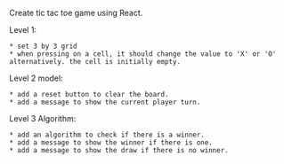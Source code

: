 Create tic tac toe game using React.

Level 1:
    
    * set 3 by 3 grid
    * when pressing on a cell, it should change the value to 'X' or 'O' alternatively. the cell is initially empty.
  
Level 2 model:
    
    * add a reset button to clear the board.
    * add a message to show the current player turn.
  
 Level 3 Algorithm: 
 
    * add an algorithm to check if there is a winner.
    * add a message to show the winner if there is one.
    * add a message to show the draw if there is no winner.